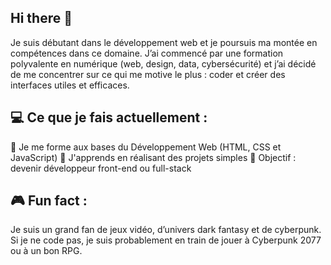 ## Hi there 👋

Je suis débutant dans le développement web et je poursuis ma montée en compétences dans ce domaine. J’ai commencé par une formation polyvalente en numérique (web, design, data, cybersécurité) et j’ai décidé de me concentrer sur ce qui me motive le plus : coder et créer des interfaces utiles et efficaces.

## 💻 Ce que je fais actuellement :
🌱 Je me forme aux bases du Développement Web (HTML, CSS et JavaScript)
🧠 J'apprends en réalisant des projets simples
🎯 Objectif : devenir développeur front-end ou full-stack

## 🎮 Fun fact :
Je suis un grand fan de jeux vidéo, d’univers dark fantasy et de cyberpunk. Si je ne code pas, je suis probablement en train de jouer à Cyberpunk 2077 ou à un bon RPG.
